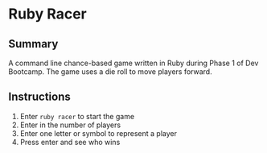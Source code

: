 # Ruby Racer

## Summary
A command line chance-based game written in Ruby during Phase 1 of Dev Bootcamp. The game uses a die roll to move players forward.

## Instructions
1. Enter `ruby racer` to start the game
2. Enter in the number of players
3. Enter one letter or symbol to represent a player
4. Press enter and see who wins
